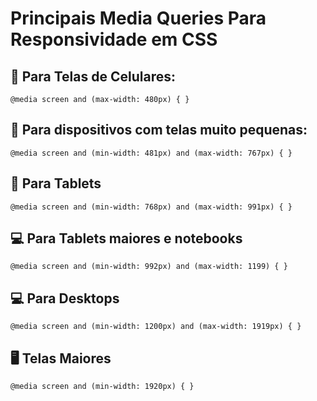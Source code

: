 # Principais Media Queries Para Responsividade em CSS

## 📱 Para Telas de Celulares:
    @media screen and (max-width: 480px) { }

## 📲 Para dispositivos com telas muito pequenas:
    @media screen and (min-width: 481px) and (max-width: 767px) { }

## 📱 Para Tablets
    @media screen and (min-width: 768px) and (max-width: 991px) { }

## 💻 Para Tablets maiores e notebooks
    @media screen and (min-width: 992px) and (max-width: 1199) { }

## 💻 Para Desktops
    @media screen and (min-width: 1200px) and (max-width: 1919px) { }

## 🖥 Telas Maiores
    @media screen and (min-width: 1920px) { }